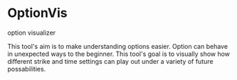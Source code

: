 # OptionVis
option visualizer

This tool's aim is to make understanding options easier.  Option can behave in unexpected ways to the beginner.  This tool's goal is to visually show how different strike and time settings can play out under a variety of future possabilities.
